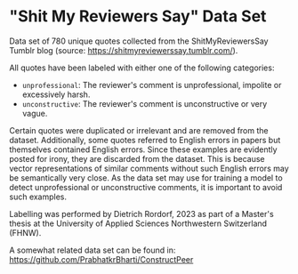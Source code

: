# "Shit My Reviewers Say" Data Set

Data set of 780 unique quotes collected from the ShitMyReviewersSay Tumblr blog (source: https://shitmyreviewerssay.tumblr.com/).

All quotes have been labeled with either one of the following categories:

- `unprofessional`: The reviewer's comment is unprofessional, impolite or excessively harsh.
- `unconstructive`: The reviewer's comment is unconstructive or very vague.

Certain quotes were duplicated or irrelevant and are removed from the dataset. Additionally, some quotes referred to
English errors in papers but themselves contained English errors. Since these examples are evidently posted for irony,
they are discarded from the dataset. This is because vector representations of similar comments without such English
errors may be semantically very close. As the data set may use for training a model to detect unprofessional or
unconstructive comments, it is important to avoid such examples.

Labelling was performed by Dietrich Rordorf, 2023 as part of a Master's thesis at the University of Applied Sciences
Northwestern Switzerland (FHNW).

A somewhat related data set can be found in: https://github.com/PrabhatkrBharti/ConstructPeer
